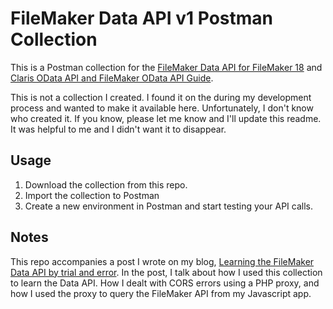 # FileMaker Data API v1 Postman Collection

This is a Postman collection for the [FileMaker Data API for FileMaker 18](https://fmhelp.filemaker.com/docs/18/en/dataapi/) and [Claris OData API and FileMaker OData API Guide](https://help.claris.com/en/odata-guide/content/write-odata-api-calls.html).

This is not a collection I created. I found it on the during my development process and wanted to make it available here. Unfortunately, I don't know who created it. If you know, please let me know and I'll update this readme. It was helpful to me and I didn't want it to disappear.

## Usage

1. Download the collection from this repo.
2. Import the collection to Postman
3. Create a new environment in Postman and start testing your API calls.

## Notes

This repo accompanies a post I wrote on my blog, [Learning the FileMaker Data API by trial and error](https://supergeekery.com). In the post, I talk about how I used this collection to learn the Data API. How I dealt with CORS errors using a PHP proxy, and how I used the proxy to query the FileMaker API from my Javascript app.
